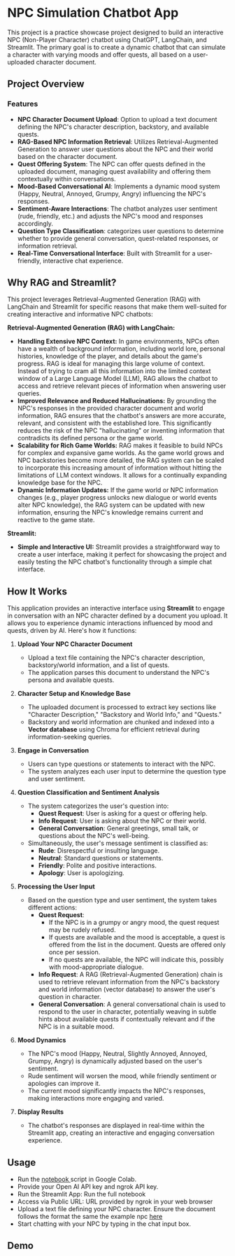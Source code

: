 # NPC Simulation Chatbot App

This project is a practice showcase project designed to build an interactive NPC (Non-Player Character) chatbot using ChatGPT, LangChain, and Streamlit. The primary goal is to create a dynamic chatbot that can simulate a character with varying moods and offer quests, all based on a user-uploaded character document.

## Project Overview

### Features
- **NPC Character Document Upload**: Option to upload a text document defining the NPC's character description, backstory, and available quests.
- **RAG-Based NPC Information Retrieval**: Utilizes Retrieval-Augmented Generation to answer user questions about the NPC and their world based on the character document.
- **Quest Offering System**: The NPC can offer quests defined in the uploaded document, managing quest availability and offering them contextually within conversations.
- **Mood-Based Conversational AI**: Implements a dynamic mood system (Happy, Neutral, Annoyed, Grumpy, Angry) influencing the NPC's responses.
- **Sentiment-Aware Interactions**: The chatbot analyzes user sentiment (rude, friendly, etc.) and adjusts the NPC's mood and responses accordingly.
- **Question Type Classification**: categorizes user questions to determine whether to provide general conversation, quest-related responses, or information retrieval.
- **Real-Time Conversational Interface**:  Built with Streamlit for a user-friendly, interactive chat experience.

## Why RAG and Streamlit?

This project leverages Retrieval-Augmented Generation (RAG) with LangChain and Streamlit for specific reasons that make them well-suited for creating interactive and informative NPC chatbots:

**Retrieval-Augmented Generation (RAG) with LangChain:**

- **Handling Extensive NPC Context:**  In game environments, NPCs often have a wealth of background information, including world lore, personal histories, knowledge of the player, and details about the game's progress.  RAG is ideal for managing this large volume of context. Instead of trying to cram all this information into the limited context window of a Large Language Model (LLM), RAG allows the chatbot to access and retrieve relevant pieces of information when answering user queries.
- **Improved Relevance and Reduced Hallucinations:** By grounding the NPC's responses in the provided character document and world information, RAG ensures that the chatbot's answers are more accurate, relevant, and consistent with the established lore. This significantly reduces the risk of the NPC "hallucinating" or inventing information that contradicts its defined persona or the game world.
- **Scalability for Rich Game Worlds:** RAG makes it feasible to build NPCs for complex and expansive game worlds. As the game world grows and NPC backstories become more detailed, the RAG system can be scaled to incorporate this increasing amount of information without hitting the limitations of LLM context windows. It allows for a continually expanding knowledge base for the NPC.
- **Dynamic Information Updates:** If the game world or NPC information changes (e.g., player progress unlocks new dialogue or world events alter NPC knowledge), the RAG system can be updated with new information, ensuring the NPC's knowledge remains current and reactive to the game state.

**Streamlit:**

- **Simple and Interactive UI:** Streamlit provides a straightforward way to create a user interface, making it perfect for showcasing the project and easily testing the NPC chatbot's functionality through a simple chat interface.


## **How It Works**

This application provides an interactive interface using **Streamlit** to engage in conversation with an NPC character defined by a document you upload. It allows you to experience dynamic interactions influenced by mood and quests, driven by AI. Here's how it functions:

1. **Upload Your NPC Character Document**
   - Upload a text file containing the NPC's character description, backstory/world information, and a list of quests.
   - The application parses this document to understand the NPC's persona and available quests.

2. **Character Setup and Knowledge Base**
   - The uploaded document is processed to extract key sections like "Character Description," "Backstory and World Info," and "Quests."
   - Backstory and world information are chunked and indexed into a **Vector database** using Chroma for efficient retrieval during information-seeking queries.

3. **Engage in Conversation**
   - Users can type questions or statements to interact with the NPC.
   - The system analyzes each user input to determine the question type and user sentiment.

4. **Question Classification and Sentiment Analysis**
   - The system categorizes the user's question into:
     - **Quest Request**: User is asking for a quest or offering help.
     - **Info Request**: User is asking about the NPC or their world.
     - **General Conversation**:  General greetings, small talk, or questions about the NPC's well-being.
   - Simultaneously, the user's message sentiment is classified as:
     - **Rude**: Disrespectful or insulting language.
     - **Neutral**:  Standard questions or statements.
     - **Friendly**: Polite and positive interactions.
     - **Apology**: User is apologizing.

5. **Processing the User Input**
   - Based on the question type and user sentiment, the system takes different actions:
     - **Quest Request**:
        - If the NPC is in a grumpy or angry mood, the quest request may be rudely refused.
        - If quests are available and the mood is acceptable, a quest is offered from the list in the document. Quests are offered only once per session.
        - If no quests are available, the NPC will indicate this, possibly with mood-appropriate dialogue.
     - **Info Request**: A RAG (Retrieval-Augmented Generation) chain is used to retrieve relevant information from the NPC's backstory and world information (vector database) to answer the user's question in character.
     - **General Conversation**: A general conversational chain is used to respond to the user in character, potentially weaving in subtle hints about available quests if contextually relevant and if the NPC is in a suitable mood.

6. **Mood Dynamics**
   - The NPC's mood (Happy, Neutral, Slightly Annoyed, Annoyed, Grumpy, Angry) is dynamically adjusted based on the user's sentiment.
   - Rude sentiment will worsen the mood, while friendly sentiment or apologies can improve it.
   - The current mood significantly impacts the NPC's responses, making interactions more engaging and varied.

7. **Display Results**
   - The chatbot's responses are displayed in real-time within the Streamlit app, creating an interactive and engaging conversation experience.


## Usage
- Run the [notebook ](https://github.com/SomersInias/NPC-RAG-Application/blob/main/notebooks/NPC_chatbot_app.ipynb) script in Google Colab.
- Provide your Open AI API key and ngrok API key.
- Run the Streamlit App: Run the full notebook
- Access via Public URL: URL provided by ngrok in your web browser
- Upload a text file defining your NPC character. Ensure the document follows the format the same the example npc [here](https://github.com/SomersInias/NPC-RAG-Application/blob/main/data/testnpc1.txt)
- Start chatting with your NPC by typing in the chat input box.

## Demo

